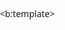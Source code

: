 <!DOCTYPE html>
<html lang="en">

<b:template>
  <html>
    <head>
      <title>KATALOG PRODUCT</title>
      <style>
        body { font-family: 'Segoe UI', sans-serif; background: #fdfdfd; margin: 0; padding: 0; }

        header {
        background: #2196F3; 
        color: white; 
        padding: 20px; 
        text-align: center;
        font-size: 50px;
        font-family: 'Times New Roman', Times, serif; 
      }

        h2{
        font-size: 70px;
        font-family: 'Times New Roman', Times, serif;
        }

        .gambar {
          display: flex;
          gap: 20px;
          justify-content: left;
        }

        .product-grid { 
        display: inline-block; 
        flex-wrap: wrap; 
        justify-content: left; 
        gap: 20px;
        }
      

        .card {
          background: white;
          border-radius: 6px;
          box-shadow: 0 2px 8px rgba(0,0,0,0.1);
          margin: 15px;
          width: 630px;
          overflow: hidden;
          text-align: center;
          transition: transform 0.2s;
          display: inline-block;
        }
        .card:hover { transform: scale(1.03); }
        .card img { width: 100%; height: 800px; object-fit: cover; }

        .card h3 { 
          margin: 10px 0;
          font-style: bold;
          font-size: 50px;
        }
        
        .price { 
          color: #e91e63; 
          font-weight: bold; 
          margin-bottom: 10px;
          font-size: 40px; 
        }

        .btn {
          background: #4CAF50;
          color: white;
          padding: 20px;
          font-size: 40px;
          margin-bottom: 40px;
          display: inline-block;
          border-radius: 40px;
          text-decoration: none;
        }
        footer { text-align: center; font-size: 12px; padding: 10px; background: #eee; margin-top: 20px; }
      </style>
    </head>
    <body>

      <header>
        <h1>DUA IKAN</h1>
        <h2>Selamat datang! Berikut Ini Adalah Katalog Produk Terbaik Kami</h2>
      </header>


      <div class="product-grid">
        <!-- Produk 1 -->
        <div class="card">
          <img src="program/MIE JUMBO.jpg" alt="Produk 1">
          <h3>Produk 1</h3>
          <h3>MIE JUMBO</h3>
          <div class="price">Rp 25.000</div>
          <a class="btn" href="https://wa.me/62895603268013?text=Halo,%20Saya%20Mau%20Beli%20Produk%20ini">Beli via WA</a>
        </div>

        <!-- Produk 2 -->
        <div class="card">
          <img src="program/SEBLAK KERING.png" alt="Produk 2">
          <h3>Produk 2</h3>
          <h3>SEBLAK KERING</h3>
          <div class="price">Rp 15.000</div>
          <a class="btn" href="https://wa.me/62895603268013?text=Halo,%20Saya%20Mau%20Beli%20Produk%20ini">Beli via WA</a>
        </div>
      </div>

       <!-- Produk 3 -->
        <div class="card">
          <img src="program/HUGO COKLAT.jpg" alt="Produk 3">
          <h3>Produk 3</h3>
          <h3>HUGO COKLAT</h3>
          <div class="price">Rp 23.000</div>
          <a class="btn" href="https://wa.me/62895603268013?text=Halo,%20Saya%20Mau%20Beli%20Produk%20ini">Beli via WA</a>
        </div>
      </div>

        <!-- Produk 4 -->
        <div class="card">
          <img src="program/MINI TOP.jpg" alt="Produk 4">
          <h3>Produk 4</h3>
          <h3>MINI TOP</h3>
          <div class="price">Rp 23.000</div>
          <a class="btn" href="https://wa.me/62895603268013?text=Halo,%20Saya%20Mau%20Beli%20Produk%20ini">Beli via WA</a>
        </div>
      </div>

      <!-- Produk 5 -->
        <div class="card">
          <img src="program/BASRENG PEDAS.jpeg" alt="Produk 5">
          <h3>Produk 5</h3>
          <h3>BASRENG PEDAS</h3>
          <div class="price">Rp 25.000</div>
          <a class="btn" href="https://wa.me/62895603268013?text=Halo,%20Saya%20Mau%20Beli%20Produk%20ini">Beli via WA</a>
        </div>
      </div>

      <!-- Produk 6 -->
        <div class="card">
          <img src="program/TELUR IKAN.jpeg" alt="Produk 6">
          <h3>Produk 6</h3>
          <h3>TELUR IKAN</h3>
          <div class="price">Rp 23.000</div>
          <a class="btn" href="https://wa.me/62895603268013?text=Halo,%20Saya%20Mau%20Beli%20Produk%20ini">Beli via WA</a>
        </div>
      </div>

       <!-- Produk 7 -->
        <div class="card">
          <img src="program/KERUPUK BULAT..png" alt="Produk 7">
          <h3>Produk 7</h3>
          <h3>KERUPUK BULAT</h3>
          <div class="price">Rp 10.000</div>
          <a class="btn" href="https://wa.me/62895603268013?text=Halo,%20Saya%20Mau%20Beli%20Produk%20ini">Beli via WA</a>
        </div>
      </div>

      <!-- Produk 8 -->
        <div class="card">
          <img src="program/SNACK PELANGI.jpeg" alt="Produk 8">
          <h3>Produk 8</h3>
          <h3>SNACK PELANGI</h3>
          <div class="price">Rp 15.000</div>
          <a class="btn" href="https://wa.me/62895603268013?text=Halo,%20Saya%20Mau%20Beli%20Produk%20ini">Beli via WA</a>
        </div>
      </div>

      <!-- Produk 9 -->
        <div class="card">
          <img src="program/STIK KENTANG.jpeg" alt="Produk 9">
          <h3>Produk 9</h3>
          <h3>STIK KENTANG</h3>
          <div class="price">Rp 24.000</div>
          <a class="btn" href="https://wa.me/62895603268013?text=Halo,%20Saya%20Mau%20Beli%20Produk%20ini">Beli via WA</a>
        </div>
      </div>

      <!-- Produk 10 -->
        <div class="card">
          <img src="program/WIJEN.jpg" alt="Produk 10">
          <h3>Produk 10</h3>
          <h3>WIJEN</h3>
          <div class="price">Rp 24.000</div>
          <a class="btn" href="https://wa.me/62895603268013?text=Halo,%20Saya%20Mau%20Beli%20Produk%20ini">Beli via WA</a>
        </div>
      </div>

      <!-- Produk 11 -->
        <div class="card">
          <img src="program/BASRENG ORIGINAL.jpeg" alt="Produk 11">
          <h3>Produk 11</h3>
          <h3>BASRENG ORIGINAL</h3>
          <div class="price">Rp 15.000</div>
          <a class="btn" href="https://wa.me/62895603268013?text=Halo,%20Saya%20Mau%20Beli%20Produk%20ini">Beli via WA</a>
        </div>
      </div>

      <!-- Produk 12 -->
        <div class="card">
          <img src="program/MIE GULUNG PEDAS MANIS.jpeg" alt="Produk 12">
          <h3>Produk 12</h3>
          <h3>MIE GULUNG PEDAS</h3>
          <div class="price">Rp 15.000</div>
          <a class="btn" href="https://wa.me/62895603268013?text=Halo,%20Saya%20Mau%20Beli%20Produk%20ini">Beli via WA</a>
        </div>
      </div>

      <!-- Produk 13 -->
        <div class="card">
          <img src="program/UDANG MERAH.jpg" alt="Produk 12">
          <h3>Produk 13</h3>
          <h3>UDANG MERAH</h3>
          <div class="price">Rp 23.000</div>
          <a class="btn" href="https://wa.me/62895603268013?text=Halo,%20Saya%20Mau%20Beli%20Produk%20ini">Beli via WA</a>
        </div>
      </div>

      <!-- Produk 14 -->
        <div class="card">
          <img src="program/UNTIR UNTIR.jpg" alt="Produk 14">
          <h3>Produk 14</h3>
          <h3>UNTIR UNTIR</h3>
          <div class="price">Rp 23.000</div>
          <a class="btn" href="https://wa.me/62895603268013?text=Halo,%20Saya%20Mau%20Beli%20Produk%20ini">Beli via WA</a>
        </div>
      </div>

      <!-- Produk 15 -->
        <div class="card">
          <img src="program/KERUPUK BULAT.jpeg" alt="Produk 15">
          <h3>Produk 15</h3>
          <h3>KERUPUK BULAT</h3>
          <div class="price">Rp 24.000</div>
          <a class="btn" href="https://wa.me/62895603268013?text=Halo,%20Saya%20Mau%20Beli%20Produk%20ini">Beli via WA</a>
        </div>
      </div>

      <!-- Produk 16 -->
        <div class="card">
          <img src="program/KEONG.jpeg" alt="Produk 16">
          <h3>Produk 16</h3>
          <h3>KERUPUK KEONG</h3>
          <div class="price">Rp 23.000</div>
          <a class="btn" href="https://wa.me/62895603268013?text=Halo,%20Saya%20Mau%20Beli%20Produk%20ini">Beli via WA</a>
        </div>
      </div>

      <!-- Produk 17 -->
        <div class="card">
          <img src="program/TELUR GABUS.jpeg" alt="Produk 17">
          <h3>Produk 17</h3>
          <h3>TELUR GABUS</h3>
          <div class="price">Rp 23.000</div>
          <a class="btn" href="https://wa.me/62895603268013?text=Halo,%20Saya%20Mau%20Beli%20Produk%20ini">Beli via WA</a>
        </div>
      </div>

      <!-- Produk 18 -->
        <div class="card">
          <img src="program/BANGKOK PEDAS.jpeg" alt="Produk 18">
          <h3>Produk 18</h3>
          <h3>SNACK BANGKOK PEDAS</h3>
          <div class="price">Rp 23.000</div>
          <a class="btn" href="https://wa.me/62895603268013?text=Halo,%20Saya%20Mau%20Beli%20Produk%20ini">Beli via WA</a>
        </div>
      </div>

      <!-- Produk 19 -->
        <div class="card">
          <img src="program/RANGGINANG.jpeg" alt="Produk 19">
          <h3>Produk 19</h3>
          <h3>RANGGINANG</h3>
          <div class="price">Rp 20.000</div>
          <a class="btn" href="https://wa.me/62895603268013?text=Halo,%20Saya%20Mau%20Beli%20Produk%20ini">Beli via WA</a>
        </div>
      </div>

      <!-- Produk 20 -->
        <div class="card">
          <img src="program/KUPING GAJAH.jpg" alt="Produk 20">
          <h3>Produk 20</h3>
          <h3>KUPING GAJAH</h3>
          <div class="price">Rp 23.000</div>
          <a class="btn" href="https://wa.me/62895603268013?text=Halo,%20Saya%20Mau%20Beli%20Produk%20ini">Beli via WA</a>
        </div>
      </div>

      <!-- Produk 21 -->
        <div class="card">
          <img src="program/MAWAR KECIL.jpeg" alt="Produk 21">
          <h3>Produk 21</h3>
          <h3>KERUPUK MAWAR KECIL</h3>
          <div class="price">Rp 24.000</div>
          <a class="btn" href="https://wa.me/62895603268013?text=Halo,%20Saya%20Mau%20Beli%20Produk%20ini">Beli via WA</a>
        </div>
      </div>

       <!-- Produk 22 -->
        <div class="card">
          <img src="program/KOLONG.jpeg" alt="Produk 22">
          <h3>Produk 22</h3>
          <h3>SNACK KOLONG</h3>
          <div class="price">Rp 23.000</div>
          <a class="btn" href="https://wa.me/62895603268013?text=Halo,%20Saya%20Mau%20Beli%20Produk%20ini">Beli via WA</a>
        </div>
      </div>

      <!-- Produk 23 -->
        <div class="card">
          <img src="program/MAWAR BESAR.jpeg" alt="Produk 23">
          <h3>Produk 23</h3>
          <h3>KERUPUK MAWAR BESAR</h3>
          <div class="price">Rp 24.000</div>
          <a class="btn" href="https://wa.me/62895603268013?text=Halo,%20Saya%20Mau%20Beli%20Produk%20ini">Beli via WA</a>
        </div>
      </div>

      <!-- Produk 24 -->
        <div class="card">
          <img src="program/STIK BALADO.jpeg" alt="Produk 24">
          <h3>Produk 24</h3>
          <h3>SNACK STIK BALADO</h3>
          <div class="price">Rp 15.000</div>
          <a class="btn" href="https://wa.me/62895603268013?text=Halo,%20Saya%20Mau%20Beli%20Produk%20ini">Beli via WA</a>
        </div>
      </div>




      <div style="display: flex; align-items: center; font-size: 50px;">
        <img src="program/logo wa.jpg" alt="WhatsApp" style="width: 100px; height: auto; margin-right: 10px; ">
       <p style="margin: 0;">
        <strong>Contact Person:</strong> 0895-6032-68013 Stephen Japardi
      <div>


 
    </body>
  </html>
</b:template>

